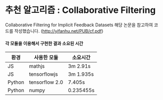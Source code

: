 # 추천 알고리즘 : Collaborative Filtering

Collaborative Filtering for Implicit Feedback Datasets 해당 논문을 참고하여 코드를 작성했습니다.
(http://yifanhu.net/PUB/cf.pdf)

#### 각 모듈을 이용해서 구현한 결과 소요된 시간

환경 | 사용한 모듈 | 소요시간
--- | -------- | ------
JS|mathjs|3m 2.91s
JS|tensorflowjs|3m 1.935s
Python|tensorflow 2.0|7.405s
Python|numpy|0.235455s

